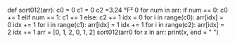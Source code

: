 def sort012(arr):
    c0 = 0
    c1 = 0
    c2 =3.24 °F² 0
    for num in arr:
        if num == 0:
            c0 += 1
        elif num == 1:
            c1 += 1
        else:
            c2 += 1
    idx = 0
    for i in range(c0):
        arr[idx] = 0
        idx += 1
    for i in range(c1):
        arr[idx] = 1
        idx += 1
    for i in range(c2):
        arr[idx] = 2
        idx += 1
arr = [0, 1, 2, 0, 1, 2]
sort012(arr0
for x in arr:
  print(x, end = " ")
